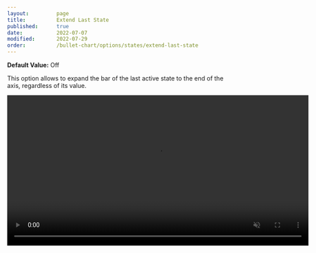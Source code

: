 ```yaml
---
layout:         page
title:          Extend Last State
published:      true
date:           2022-07-07
modified:   	2022-07-29
order:          /bullet-chart/options/states/extend-last-state
---
```


**Default Value:** Off

This option allows to expand the bar of the last active state to the end of the axis, regardless of its value.

<video src="images/extend-last-state.mp4" width="700" autoplay loop muted></video>